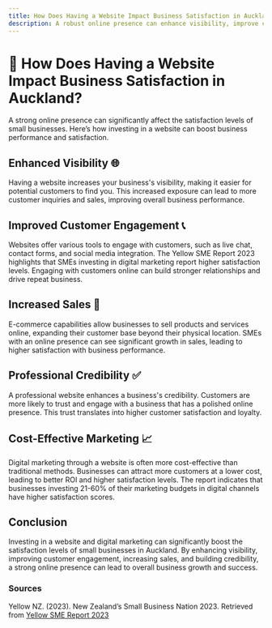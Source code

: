 ```yaml
---
title: How Does Having a Website Impact Business Satisfaction in Auckland?
description: A robust online presence can enhance visibility, improve customer engagement, and increase sales, leading to higher overall business satisfaction and growth. We will take a look at how investing in digital marketing and having a website affects the overall satisfaction levels of small businesses in Auckland.
---
```


# 🌟 How Does Having a Website Impact Business Satisfaction in Auckland?

A strong online presence can significantly affect the satisfaction levels of small businesses. Here’s how investing in a website can boost business performance and satisfaction.

## Enhanced Visibility 🌐

Having a website increases your business's visibility, making it easier for potential customers to find you. This increased exposure can lead to more customer inquiries and sales, improving overall business performance.

## Improved Customer Engagement 📞

Websites offer various tools to engage with customers, such as live chat, contact forms, and social media integration. The Yellow SME Report 2023 highlights that SMEs investing in digital marketing report higher satisfaction levels. Engaging with customers online can build stronger relationships and drive repeat business.

## Increased Sales 💸

E-commerce capabilities allow businesses to sell products and services online, expanding their customer base beyond their physical location. SMEs with an online presence can see significant growth in sales, leading to higher satisfaction with business performance.

## Professional Credibility ✅

A professional website enhances a business's credibility. Customers are more likely to trust and engage with a business that has a polished online presence. This trust translates into higher customer satisfaction and loyalty.

## Cost-Effective Marketing 📈

Digital marketing through a website is often more cost-effective than traditional methods. Businesses can attract more customers at a lower cost, leading to better ROI and higher satisfaction levels. The report indicates that businesses investing 21-60% of their marketing budgets in digital channels have higher satisfaction scores.

## Conclusion

Investing in a website and digital marketing can significantly boost the satisfaction levels of small businesses in Auckland. By enhancing visibility, improving customer engagement, increasing sales, and building credibility, a strong online presence can lead to overall business growth and success.

### Sources

Yellow NZ. (2023). New Zealand’s Small Business Nation 2023. Retrieved from [Yellow SME Report 2023](https://5250769.fs1.hubspotusercontent-na1.net/hubfs/5250769/SME%20Reports/Yellow%20SME%20Report%202023.pdf)
